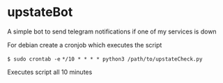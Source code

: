 # upstateBot
A simple bot to send telegram notifications if one of my services is down

For debian create a cronjob which executes the script

`$ sudo crontab -e`
`*/10 * * * * python3 /path/to/upstateCheck.py`

Executes script all 10 minutes
